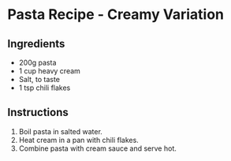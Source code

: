 # Pasta Recipe - Creamy Variation

## Ingredients
- 200g pasta
- 1 cup heavy cream
- Salt, to taste
- 1 tsp chili flakes

## Instructions
1. Boil pasta in salted water.
2. Heat cream in a pan with chili flakes.
3. Combine pasta with cream sauce and serve hot.

